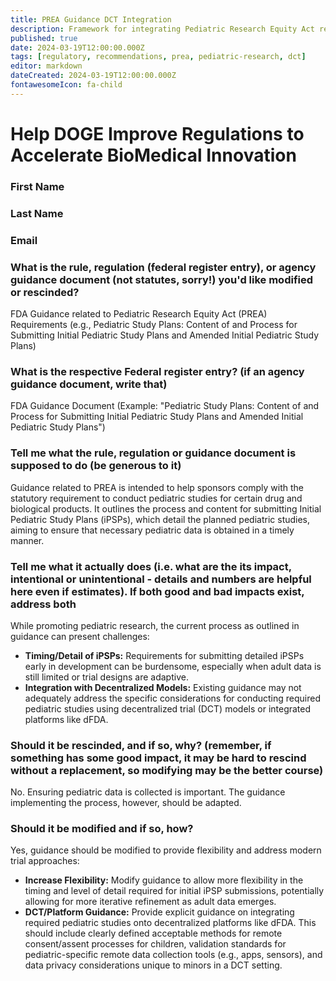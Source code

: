 ```yaml
---
title: PREA Guidance DCT Integration
description: Framework for integrating Pediatric Research Equity Act requirements with decentralized clinical trials
published: true
date: 2024-03-19T12:00:00.000Z
tags: [regulatory, recommendations, prea, pediatric-research, dct]
editor: markdown
dateCreated: 2024-03-19T12:00:00.000Z
fontawesomeIcon: fa-child
---
```


# Help DOGE Improve Regulations to Accelerate BioMedical Innovation

### First Name

### Last Name

### Email

### What is the rule, regulation (federal register entry), or agency guidance document (not statutes, sorry!) you'd like modified or rescinded?

FDA Guidance related to Pediatric Research Equity Act (PREA) Requirements (e.g., Pediatric Study Plans: Content of and Process for Submitting Initial Pediatric Study Plans and Amended Initial Pediatric Study Plans)

### What is the respective Federal register entry? (if an agency guidance document, write that)

FDA Guidance Document (Example: "Pediatric Study Plans: Content of and Process for Submitting Initial Pediatric Study Plans and Amended Initial Pediatric Study Plans")

### Tell me what the rule, regulation or guidance document is supposed to do (be generous to it)

Guidance related to PREA is intended to help sponsors comply with the statutory requirement to conduct pediatric studies for certain drug and biological products. It outlines the process and content for submitting Initial Pediatric Study Plans (iPSPs), which detail the planned pediatric studies, aiming to ensure that necessary pediatric data is obtained in a timely manner.

### Tell me what it actually does (i.e. what are the its impact, intentional or unintentional - details and numbers are helpful here even if estimates). If both good and bad impacts exist, address both

While promoting pediatric research, the current process as outlined in guidance can present challenges:

* **Timing/Detail of iPSPs:** Requirements for submitting detailed iPSPs early in development can be burdensome, especially when adult data is still limited or trial designs are adaptive.
* **Integration with Decentralized Models:** Existing guidance may not adequately address the specific considerations for conducting required pediatric studies using decentralized trial (DCT) models or integrated platforms like dFDA.

### Should it be rescinded, and if so, why? (remember, if something has some good impact, it may be hard to rescind without a replacement, so modifying may be the better course)

No. Ensuring pediatric data is collected is important. The guidance implementing the process, however, should be adapted.

### Should it be modified and if so, how?

Yes, guidance should be modified to provide flexibility and address modern trial approaches:

* **Increase Flexibility:** Modify guidance to allow more flexibility in the timing and level of detail required for initial iPSP submissions, potentially allowing for more iterative refinement as adult data emerges.
* **DCT/Platform Guidance:** Provide explicit guidance on integrating required pediatric studies onto decentralized platforms like dFDA. This should include clearly defined acceptable methods for remote consent/assent processes for children, validation standards for pediatric-specific remote data collection tools (e.g., apps, sensors), and data privacy considerations unique to minors in a DCT setting.
